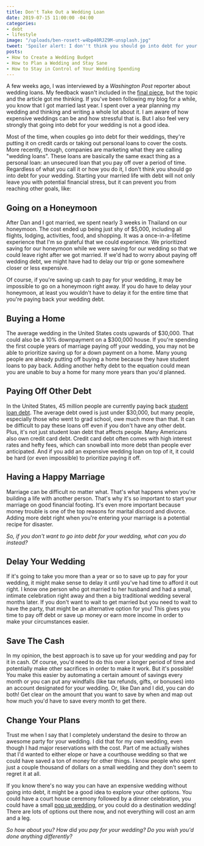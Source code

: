 ```yaml
---
title: Don't Take Out a Wedding Loan
date: 2019-07-15 11:00:00 -04:00
categories:
- debt
- lifestyle
image: "/uploads/ben-rosett-w4bp40RJZ9M-unsplash.jpg"
tweet: 'Spoiler alert: I don''t think you should go into debt for your wedding.'
posts:
- How to Create a Wedding Budget
- How to Plan a Wedding and Stay Sane
- How to Stay in Control of Your Wedding Spending
---
```


A few weeks ago, I was interviewed by a *Washington Post* reporter about wedding loans. My feedback wasn't included in the [final piece](https://www.washingtonpost.com/business/2019/06/19/married-debt-couples-are-taking-out-loans-pay-their-weddings/?noredirect=on&utm_term=.2e57f929ec82), but the topic and the article got me thinking. If you've been following my blog for a while, you know that I got married last year. I spent over a year planning my wedding and thinking and writing a whole lot about it. I am aware of how expensive weddings can be and how stressful that is. But I also feel very strongly that going into debt for your wedding is not a good idea.

Most of the time, when couples go into debt for their weddings, they're putting it on credit cards or taking out personal loans to cover the costs. More recently, though, companies are marketing what they are calling "wedding loans". These loans are basically the same exact thing as a personal loan: an unsecured loan that you pay off over a period of time. Regardless of what you call it or how you do it, I don't think you should go into debt for your wedding. Starting your married life with debt will not only leave you with potential financial stress, but it can prevent you from reaching other goals, like:

## Going on a Honeymoon

After Dan and I got married, we spent nearly 3 weeks in Thailand on our honeymoon. The cost ended up being just shy of $5,000, including all flights, lodging, activities, food, and shopping. It was a once-in-a-lifetime experience that I'm so grateful that we could experience. We prioritized saving for our honeymoon while we were saving for our wedding so that we could leave right after we got married. If we'd had to worry about paying off wedding debt, we might have had to delay our trip or gone somewhere closer or less expensive. 

Of course, if you're saving up cash to pay for your wedding, it may be impossible to go on a honeymoon right away. If you do have to delay your honeymoon, at least you wouldn't have to delay it for the entire time that you're paying back your wedding debt. 

## Buying a Home

The average wedding in the United States costs upwards of $30,000. That could also be a 10% downpayment on a $300,000 house. If you're spending the first couple years of marriage paying off your wedding, you may not be able to prioritize saving up for a down payment on a home. Many young people are already putting off buying a home because they have student loans to pay back. Adding another hefty debt to the equation could mean you are unable to buy a home for many more years than you'd planned. 

## Paying Off Other Debt

In the United States, 45 million people are currently paying back [student loan debt](https://studentloanhero.com/student-loan-debt-statistics/). The average debt owed is just under $30,000, but many people, especially those who went to grad school, owe much more than that. It can be difficult to pay these loans off even if you don't have any other debt. Plus, it's not just student loan debt that affects people. Many Americans also own credit card debt. Credit card debt often comes with high interest rates and hefty fees, which can snowball into more debt than people ever anticipated. And if you add an expensive wedding loan on top of it, it could be hard (or even impossible) to prioritize paying it off. 

## Having a Happy Marriage

Marriage can be difficult no matter what. That's what happens when you're building a life with another person. That's why it's so important to start your marriage on good financial footing. It's even more important because money trouble is one of the top reasons for marital discord and divorce. Adding more debt right when you're entering your marriage is a potential recipe for disaster.

*So, if you don't want to go into debt for your wedding, what can you do instead?*

## Delay Your Wedding

If it's going to take you more than a year or so to save up to pay for your wedding, it might make sense to delay it until you've had time to afford it out right. I know one person who got married to her husband and had a small, intimate celebration right away and then a big traditional wedding several months later. If you don't want to wait to get married but you need to wait to have the party, that might be an alternative option for you! This gives you time to pay off debt or save up money or earn more income in order to make your circumstances easier. 

## Save The Cash

In my opinion, the best approach is to save up for your wedding and pay for it in cash. Of course, you'd need to do this over a longer period of time and potentially make other sacrifices in order to make it work. But it's possible! You make this easier by automating a certain amount of savings every month or you can put any windfalls (like tax refunds, gifts, or bonuses) into an account designated for your wedding. Or, like Dan and I did, you can do both! Get clear on the amount that you want to save by when and map out how much you'd have to save every month to get there.

## Change Your Plans

Trust me when I say that I completely understand the desire to throw an awesome party for your wedding. I did that for my own wedding, even though I had major reservations with the cost. Part of me actually wishes that I'd wanted to either elope or have a courthouse wedding so that we could have saved a ton of money for other things. I know people who spent just a couple thousand of dollars on a small wedding and they don't seem to regret it at all.

If you know there's no way you can have an expensive wedding without going into debt, it might be a good idea to explore your other options. You could have a court house ceremony followed by a dinner celebration, you could have a small [pop up wedding](https://popwed.co/), or you could do a destination wedding! There are lots of options out there now, and not everything will cost an arm and a leg. 

*So how about you? How did you pay for your wedding? Do you wish you'd done anything differently?*